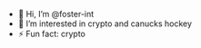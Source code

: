 - 👋 Hi, I’m @foster-int
- 👀 I’m interested in crypto and canucks hockey
- ⚡ Fun fact: crypto

<!---
foster-int/foster-int is a ✨ special ✨ repository because its `README.md` (this file) appears on your GitHub profile.
You can click the Preview link to take a look at your changes.
--->
